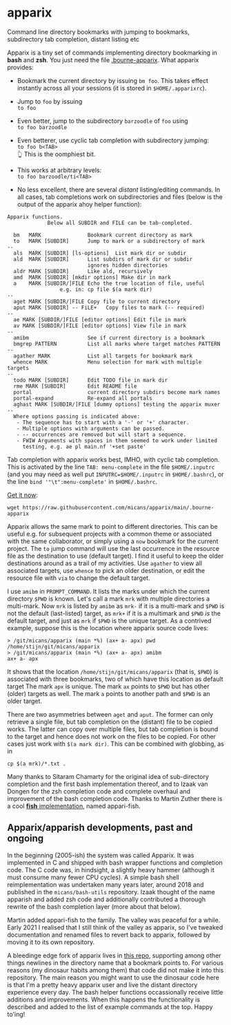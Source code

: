 # apparix
Command line directory bookmarks with jumping to bookmarks, subdirectory tab completion, distant listing etc

Apparix is a tiny set of commands implementing directory bookmarking in **bash** and **zsh**.
You just need the file [.bourne-apparix](https://raw.githubusercontent.com/micans/apparix/main/.bourne-apparix).
What apparix provides:

- Bookmark the current directory by issuing `bm foo`. This takes effect instantly
  across all your sessions (it is stored in `$HOME/.apparixrc`).

- Jump to `foo` by issuing\
  `to foo`

- Even better, jump to the subdirectory `barzoodle` of `foo` using\
  `to foo barzoodle`

- Even betterer, use cyclic tab completion with subdirectory jumping:\
  `to foo b<TAB>`\
  👆 This is the oomphiest bit.

- This works at arbitrary levels:\
  `to foo barzoodle/ti<TAB>`

- No less excellent, there are several *distant* listing/editing commands.
  In all cases, tab completions work on subdirectories and files (below
	is the output of the apparix ahoy helper function):

```
Apparix functions.
             Below all SUBDIR and FILE can be tab-completed.

  bm   MARK               Bookmark current directory as mark
  to   MARK [SUBDIR]      Jump to mark or a subdirectory of mark
--
  als  MARK [SUBDIR] [ls-options]  List mark dir or subdir
  ald  MARK [SUBDIR]      List subdirs of mark dir or subdir
                          ignores hidden directories
  aldr MARK [SUBDIR]      Like ald, recursively
  amd  MARK [SUBDIR] [mkdir options] Make dir in mark
  a    MARK [SUBDIR/]FILE Echo the true location of file, useful
                 e.g. in: cp file $(a mark dir)
--
  aget MARK [SUBDIR/]FILE Copy file to current directory
  aput MARK [SUBDIR] -- FiLE+   Copy files to mark (-- required)
--
  ae MARK [SUBDIR/]FILE [editor options] Edit file in mark
  av MARK [SUBDIR/]FILE [editor options] View file in mark
--
  amibm                   See if current directory is a bookmark
  bmgrep PATTERN          List all marks where target matches PATTERN
--
  agather MARK            List all targets for bookmark mark
  whence MARK             Menu selection for mark with multiple targets
--
  todo MARK [SUBDIR]      Edit TODO file in mark dir
  rme MARK [SUBDIR]       Edit README file
  portal                  current directory subdirs become mark names
  portal-expand           Re-expand all portals
  aghast MARK [SUBDIR/]FILE [dummy options] testing the apparix muxer
--
  Where options passing is indicated above:
   - The sequence has to start with a '-' or '+' character.
   - Multiple options with arguments can be passed.
   - -- occurrences are removed but will start a sequence.
   - FWIW Arguments with spaces in them seemed to work under limited
     testing, e.g. ae pl main.nf '+set paste'
```

Tab completion with apparix works best, IMHO, with cyclic tab completion. This
is activated by the line `TAB: menu-complete` in the file `$HOME/.inputrc` (and you may
need as well put `INPUTRC=$HOME/.inputrc` in `$HOME/.bashrc`), or the
line `bind '"\t":menu-complete'` in `$HOME/.bashrc`. 

[Get it now](https://raw.githubusercontent.com/micans/apparix/main/.bourne-apparix):
```
wget https://raw.githubusercontent.com/micans/apparix/main/.bourne-apparix
```

Apparix allows the same mark to point to different directories.
This can be useful e.g. for subsequent projects with a common theme or
associated with the same collaborator, or simply using a `now` bookmark for the current
project. The `to` jump command will use the last occurrence in the resource file
as the destination to use (default target). I find it useful to keep the older destinations
around as a trail of my activities. Use `agather` to view all associated
targets, use `whence` to pick an older destination,
or edit the resource file with `via` to change the default target.

I use `amibm` in `PROMPT_COMMAND`. It lists the marks under which the current
directory `$PWD` is known. Let's call a mark `mrk` with multiple directories a
multi-mark. Now `mrk` is listed by `amibm` as `mrk-` if it is a multi-mark and
`$PWD` is not the default (last-listed) target, as `mrk+` if it is a multimark
and `$PWD` *is* the default target, and just as `mrk` if `$PWD` is the unique
target. As a contrived example, suppose this is the location where apparix source code lives:
```
> /git/micans/apparix (main *%) (ax+ a- apx) pwd
/home/stijn/git/micans/apparix
> /git/micans/apparix (main *%) (ax+ a- apx) amibm 
ax+ a- apx
```
It shows that the location `/home/stijn/git/micans/apparix` (that is, `$PWD`)
is associated with three bookmarks, two of which have this location as default target
The mark `apx` is unique. The mark `ax` points to `$PWD`
but has other (older) targets as well. The mark `a` points to another path
and `$PWD` is an older target.


There are two asymmetries between `aget` and `aput`. The former can only
retrieve a single file, but tab completion on the (distant) file to be copied
works. The latter can copy over multiple files, but tab completion is bound
to the target and hence does not work on the files to be copied. For other cases
just work with `$(a mark dir)`. This can be combined with globbing, as in

```
cp $(a mrk)/*.txt .
```

Many thanks to Sitaram Chamarty for the original idea of sub-directory
completion and the first bash implementation thereof, and to Izaak van Dongen
for the zsh completion code and complete overhaul and improvement of the bash
completion code.  Thanks to Martin Zuther
there is a cool [**fish** implementation](https://github.com/mzuther/appari-fish),
named appari-fish.


## Apparix/apparish developments, past and ongoing

In the beginning (2005-ish) the system was called Apparix. It was
implemented in C and shipped with bash wrapper functions and completion code.
The C code was, in hindsight, a slightly heavy hammer (although it must consume
many fewer CPU cycles). A simple bash shell reimplementation was undertaken
many years later, around 2018 and published in the `micans/bash-utils`
repository.  Izaak thought of the name apparish and added zsh code and
additionally contributed a thorough rewrite of the bash completion layer (more
about that below).

Martin added appari-fish to the family. The valley was peaceful for a
while.  Early 2021 I realised that I still think of the valley as apparix, so
I've tweaked documentation and renamed files to revert back to apparix, followed
by moving it to its own repository.

A bleedinge edge fork of apparix lives in [this repo](https://github.com/goedel-gang/bash-utils/),
supporting among other things newlines in the directory name that a bookmark
points to.  For various reasons (my dinosaur habits among them) that code did
not make it into this repository. The main reason you might want to use the
dinosaur code here is that I'm a pretty heavy apparix user and live
the distant directory experience every day.
The bash helper functions occassionally receive little additions and
improvements. When this happens the functionality is
described and added to the list of example commands at the top.
Happy to'ing!


